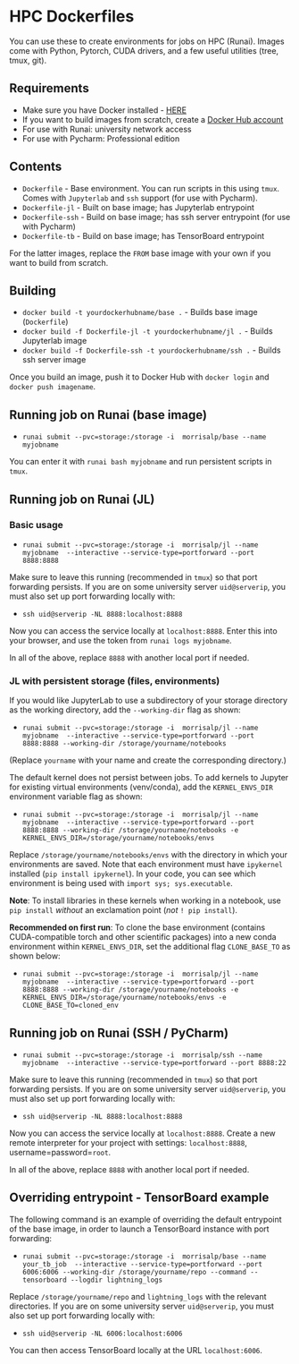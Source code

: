 # HPC Dockerfiles

You can use these to create environments for jobs on HPC (Runai). Images come with Python, Pytorch, CUDA drivers, and a few useful utilities (tree, tmux, git).

## Requirements

* Make sure you have Docker installed - [HERE](https://www.docker.com/)
* If you want to build images from scratch, create a [Docker Hub account](https://hub.docker.com/)
* For use with Runai: university network access
* For use with Pycharm: Professional edition

## Contents

* `Dockerfile` - Base environment. You can run scripts in this using `tmux`. Comes with `Jupyterlab` and `ssh` support (for use with Pycharm).
* `Dockerfile-jl` - Built on base image; has Jupyterlab entrypoint
* `Dockerfile-ssh` - Build on base image; has ssh server entrypoint (for use with Pycharm)
* `Dockerfile-tb` - Build on base image; has TensorBoard entrypoint

For the latter images, replace the `FROM` base image with your own if you want to build from scratch.

## Building

* `docker build -t yourdockerhubname/base .` - Builds base image (`Dockerfile`)
* `docker build -f Dockerfile-jl -t yourdockerhubname/jl .` - Builds Jupyterlab image
* `docker build -f Dockerfile-ssh -t yourdockerhubname/ssh .` - Builds ssh server image

Once you build an image, push it to Docker Hub with `docker login` and `docker push imagename`.

## Running job on Runai (base image)

* `runai submit --pvc=storage:/storage -i  morrisalp/base --name myjobname`

You can enter it with `runai bash myjobname` and run persistent scripts in `tmux`.

## Running job on Runai (JL)

### Basic usage

* `runai submit --pvc=storage:/storage -i  morrisalp/jl --name myjobname  --interactive --service-type=portforward --port 8888:8888`

Make sure to leave this running (recommended in `tmux`) so that port forwarding persists. If you are on some university server `uid@serverip`, you must also set up port forwarding locally with:

* `ssh uid@serverip -NL 8888:localhost:8888`

Now you can access the service locally at `localhost:8888`. Enter this into your browser, and use the token from `runai logs myjobname`. 

In all of the above, replace `8888` with another local port if needed.

### JL with persistent storage (files, environments)

If you would like JupyterLab to use a subdirectory of your storage directory as the working directory, add the `--working-dir` flag as shown:

* `runai submit --pvc=storage:/storage -i  morrisalp/jl --name myjobname  --interactive --service-type=portforward --port 8888:8888 --working-dir /storage/yourname/notebooks`

(Replace `yourname` with your name and create the corresponding directory.)

The default kernel does not persist between jobs. To add kernels to Jupyter for existing virtual environments (venv/conda), add the `KERNEL_ENVS_DIR` environment variable flag as shown:

* `runai submit --pvc=storage:/storage -i  morrisalp/jl --name myjobname  --interactive --service-type=portforward --port 8888:8888 --working-dir /storage/yourname/notebooks -e KERNEL_ENVS_DIR=/storage/yourname/notebooks/envs`

Replace `/storage/yourname/notebooks/envs` with the directory in which your environments are saved. Note that each environment must have `ipykernel` installed (`pip install ipykernel`). In your code, you can see which environment is being used with `import sys; sys.executable`.

**Note**: To install libraries in these kernels when working in a notebook, use `pip install` *without* an exclamation point (*not* `! pip install`).

**Recommended on first run**: To clone the base environment (contains CUDA-compatible torch and other scientific packages) into a new conda environment within `KERNEL_ENVS_DIR`, set the additional flag `CLONE_BASE_TO` as shown below: 

* `runai submit --pvc=storage:/storage -i  morrisalp/jl --name myjobname  --interactive --service-type=portforward --port 8888:8888 --working-dir /storage/yourname/notebooks -e KERNEL_ENVS_DIR=/storage/yourname/notebooks/envs -e CLONE_BASE_TO=cloned_env`

## Running job on Runai (SSH / PyCharm)

* `runai submit --pvc=storage:/storage -i  morrisalp/ssh --name myjobname  --interactive --service-type=portforward --port 8888:22`

Make sure to leave this running (recommended in `tmux`) so that port forwarding persists. If you are on some university server `uid@serverip`, you must also set up port forwarding locally with:

* `ssh uid@serverip -NL 8888:localhost:8888`

Now you can access the service locally at `localhost:8888`. Create a new remote interpreter for your project with settings: `localhost:8888`, username=password=`root`.

In all of the above, replace `8888` with another local port if needed.

## Overriding entrypoint - TensorBoard example

The following command is an example of overriding the default entrypoint of the base image, in order to launch a TensorBoard instance with port forwarding:

* `runai submit --pvc=storage:/storage -i  morrisalp/base --name your_tb_job  --interactive --service-type=portforward --port 6006:6006 --working-dir /storage/yourname/repo --command -- tensorboard --logdir lightning_logs`

Replace `/storage/yourname/repo` and `lightning_logs` with the relevant directories. If you are on some university server `uid@serverip`, you must also set up port forwarding locally with:

* `ssh uid@serverip -NL 6006:localhost:6006`

You can then access TensorBoard locally at the URL `localhost:6006`.
